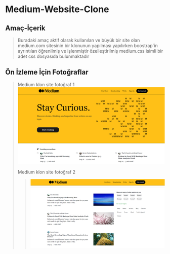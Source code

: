 # Medium-Website-Clone

## Amaç-İçerik
>Buradaki amaç aktif olarak kullanılan ve büyük bir site olan medium.com sitesinin bir klonunun yapılması
>yapılırken boostrap`in ayrıntıları öğrenilmiş ve işlenmiştir
>özelleştirilmiş medium.css isimli bir adet css dosyasıda bulunmaktadır
>
## Ön İzleme İçin Fotoğraflar
>Medium klon site fotoğraf 1
>![Klon Fotoğraf 1](https://github.com/Bedirhankucukal/Medium-Website-Clone/blob/main/img/clonesite.PNG)
>
>Medium klon site fotoğraf 2
>>![Klon Fotoğraf 2](https://github.com/Bedirhankucukal/Medium-Website-Clone/blob/main/img/clonesite2.PNG)

